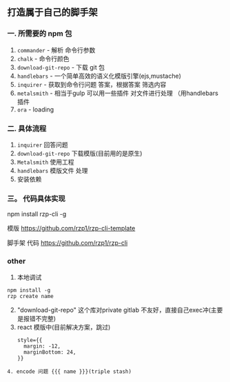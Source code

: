 ## 打造属于自己的脚手架

### 一. 所需要的 npm 包

1. `commander` - 解析 命令行参数
2. `chalk` - 命令行颜色
3. `download-git-repo` - 下载 git 包
4. `handlebars` - 一个简单高效的语义化模版引擎(ejs,mustache)
5. `inquirer` - 获取到命令行问题 答案，根据答案 筛选内容
6. `metalsmith` - 相当于gulp 可以用一些插件 对文件进行处理 （用handlebars插件
7. `ora` - loading

### 二. 具体流程

1. `inquirer` 回答问题 
2. `download-git-repo` 下载模版(目前用的是原生)
3. `Metalsmith` 使用工程
4. `handlebars` 模版文件 处理
5. 安装依赖

### 三。 代码具体实现

npm install rzp-cli -g

模版 https://github.com/rzp1/rzp-cli-template


脚手架 代码 https://github.com/rzp1/rzp-cli

### other
1. 本地调试
  ```Shell
  npm install -g
  rzp create name
  ```
2. "download-git-repo" 这个库对private gitlab 不友好，直接自己exec冲(主要是报错不完整)
3. react 模版中(目前解决方案，跳过)
    ```
    style={{
      margin: -12,
      marginBottom: 24,
    }}
  ```
4. encode 问题 {{{ name }}}(triple stash)
